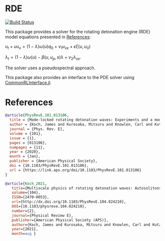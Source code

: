 # RDE

[![Build Status](https://github.com/KristianHolme/RDE.jl/actions/workflows/CI.yml/badge.svg?branch=main)](https://github.com/KristianHolme/RDE.jl/actions/workflows/CI.yml?query=branch%3Amain)

This package provides a solver for the rotating detonation engine (RDE) model equations presented in [References](#references):

$u_{t}+ uu_{x} = (1-\lambda)\omega(u)q_0 + \nu_1 u_{xx} + \epsilon \xi (u, u_0)$

$\lambda_t = (1-\lambda)\omega(u) - \beta (u, u_p, s)\lambda + \nu_{2}\lambda_{xx}$.

The solver uses a pseudospectral approach.

This package also provides an interface to the PDE solver using [CommonRLInterface.jl](https://github.com/JuliaReinforcementLearning/CommonRLInterface.jl).


# References
```bibtex
@article{PhysRevE.101.013106,
  title = {Mode-locked rotating detonation waves: Experiments and a model equation},
  author = {Koch, James and Kurosaka, Mitsuru and Knowlen, Carl and Kutz, J. Nathan},
  journal = {Phys. Rev. E},
  volume = {101},
  issue = {1},
  pages = {013106},
  numpages = {11},
  year = {2020},
  month = {Jan},
  publisher = {American Physical Society},
  doi = {10.1103/PhysRevE.101.013106},
  url = {https://link.aps.org/doi/10.1103/PhysRevE.101.013106}
}

@article{Koch_2021,
   title={Multiscale physics of rotating detonation waves: Autosolitons and modulational instabilities},
   volume={104},
   ISSN={2470-0053},
   url={http://dx.doi.org/10.1103/PhysRevE.104.024210},
   DOI={10.1103/physreve.104.024210},
   number={2},
   journal={Physical Review E},
   publisher={American Physical Society (APS)},
   author={Koch, James and Kurosaka, Mitsuru and Knowlen, Carl and Kutz, J. Nathan},
   year={2021},
   month=aug }
```
